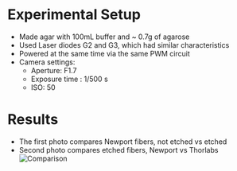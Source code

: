 # Experimental Setup
- Made agar with 100mL buffer and ~ 0.7g of agarose
- Used Laser diodes G2 and G3, which had similar characteristics
- Powered at the same time via the same PWM circuit
- Camera settings:
	- Aperture: F1.7
	- Exposure time : 1/500 s
	- ISO: 50

# Results
- The first photo compares Newport fibers, not etched vs etched
- Second photo compares etched fibers, Newport vs Thorlabs
![Comparison](comparison.png)
